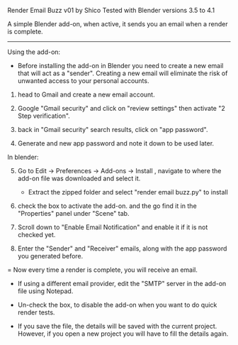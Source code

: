 Render Email Buzz v01 by Shico
Tested with Blender versions 3.5 to 4.1


A simple Blender add-on, when active, it sends you an email when a render is complete.

------------------------------------

Using the add-on:

* Before installing the add-on in Blender you need to create a new email that will act as a "sender".
  Creating a new email will eliminate the risk of unwanted access to your personal accounts.

1) head to Gmail and create a new email account.

2) Google "Gmail security" and click on "review settings" then activate "2 Step verification".

3) back in "Gmail security" search results, click on "app password".

4) Generate and new app password and note it down to be used later.


In blender:

5) Go to Edit -> Preferences -> Add-ons -> Install , navigate to where the add-on file was downloaded and select it.
   * Extract the zipped folder and select "render email buzz.py" to install

7) check the box to activate the add-on. and the go find it in the "Properties" panel under "Scene" tab.

8) Scroll down to "Enable Email Notification" and enable it if it is not checked yet.

9) Enter the "Sender" and "Receiver" emails, along with the app password you generated before.

= Now every time a render is complete, you will receive an email.

* If using a different email provider, edit the "SMTP" server in the add-on file using Notepad.

* Un-check the box, to disable the add-on when you want to do quick render tests.

* If you save the file, the details will be saved with the current project. However, if you open a new project you will have to fill the details again.
